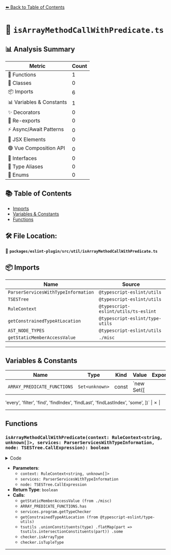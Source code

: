 [⬅️ Back to Table of Contents](../../../../index.md)

# 📄 `isArrayMethodCallWithPredicate.ts`

## 📊 Analysis Summary

| Metric | Count |
|--------|-------|
| 🔧 Functions | 1 |
| 🧱 Classes | 0 |
| 📦 Imports | 6 |
| 📊 Variables & Constants | 1 |
| ✨ Decorators | 0 |
| 🔄 Re-exports | 0 |
| ⚡ Async/Await Patterns | 0 |
| 💠 JSX Elements | 0 |
| 🟢 Vue Composition API | 0 |
| 📐 Interfaces | 0 |
| 📑 Type Aliases | 0 |
| 🎯 Enums | 0 |

## 📚 Table of Contents

- [Imports](#imports)
- [Variables & Constants](#variables-constants)
- [Functions](#functions)

## 🛠️ File Location:
📂 **`packages/eslint-plugin/src/util/isArrayMethodCallWithPredicate.ts`**

## 📦 Imports

| Name | Source |
|------|--------|
| `ParserServicesWithTypeInformation` | `@typescript-eslint/utils` |
| `TSESTree` | `@typescript-eslint/utils` |
| `RuleContext` | `@typescript-eslint/utils/ts-eslint` |
| `getConstrainedTypeAtLocation` | `@typescript-eslint/type-utils` |
| `AST_NODE_TYPES` | `@typescript-eslint/utils` |
| `getStaticMemberAccessValue` | `./misc` |


---

## Variables & Constants

| Name | Type | Kind | Value | Exported |
|------|------|------|-------|----------|
| `ARRAY_PREDICATE_FUNCTIONS` | `Set<unknown>` | const | `new Set<unknown>([
  'every',
  'filter',
  'find',
  'findIndex',
  'findLast',
  'findLastIndex',
  'some',
])` | ✗ |


---

## Functions

### `isArrayMethodCallWithPredicate(context: RuleContext<string, unknown[]>, services: ParserServicesWithTypeInformation, node: TSESTree.CallExpression): boolean`

<details><summary>Code</summary>

```ts
export function isArrayMethodCallWithPredicate(
  context: RuleContext<string, unknown[]>,
  services: ParserServicesWithTypeInformation,
  node: TSESTree.CallExpression,
): boolean {
  if (node.callee.type !== AST_NODE_TYPES.MemberExpression) {
    return false;
  }

  const staticAccessValue = getStaticMemberAccessValue(node.callee, context);

  if (!ARRAY_PREDICATE_FUNCTIONS.has(staticAccessValue)) {
    return false;
  }

  const checker = services.program.getTypeChecker();
  const type = getConstrainedTypeAtLocation(services, node.callee.object);
  return tsutils
    .unionConstituents(type)
    .flatMap(part => tsutils.intersectionConstituents(part))
    .some(t => checker.isArrayType(t) || checker.isTupleType(t));
}
```
</details>

- **Parameters**:
  - `context: RuleContext<string, unknown[]>`
  - `services: ParserServicesWithTypeInformation`
  - `node: TSESTree.CallExpression`
- **Return Type**: `boolean`
- **Calls**:
  - `getStaticMemberAccessValue (from ./misc)`
  - `ARRAY_PREDICATE_FUNCTIONS.has`
  - `services.program.getTypeChecker`
  - `getConstrainedTypeAtLocation (from @typescript-eslint/type-utils)`
  - `tsutils
    .unionConstituents(type)
    .flatMap(part => tsutils.intersectionConstituents(part))
    .some`
  - `checker.isArrayType`
  - `checker.isTupleType`

---